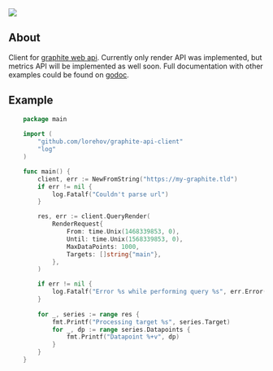 <div class="badges">
    <a href="https://travis-ci.org/lorehov/graphite-api-client">
        <img src="https://travis-ci.org/lorehov/graphite-api-client.svg?branch=master">
    </a>
</div>


## About

Client for [graphite web api](http://graphite-api.readthedocs.io/en/latest/api.html). Currently only render API was implemented,
but metrics API will be implemented as well soon. 
Full documentation with other examples could be found on [godoc](https://godoc.org/github.com/lorehov/graphite-api-client).


## Example
```go
	package main
	
	import (
		"github.com/lorehov/graphite-api-client"
		"log"
	)

	func main() {
		client, err := NewFromString("https://my-graphite.tld")
		if err != nil {
			log.Fatalf("Couldn't parse url")
		}

		res, err := client.QueryRender(
			RenderRequest{
				From: time.Unix(1468339853, 0),
				Until: time.Unix(1568339853, 0),
				MaxDataPoints: 1000,
				Targets: []string{"main"},
			},
		)

		if err != nil {
			log.Fatalf("Error %s while performing query %s", err.Error(), err.Query)
		}
		
		for _, series := range res {
			fmt.Printf("Processing target %s", series.Target)
			for _, dp := range series.Datapoints {
				fmt.Printf("Datapoint %+v", dp)
			}
		}
	}
```
